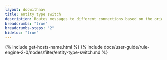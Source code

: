 ```yaml
---
layout: docwithnav
title: entity type switch
description: Routes messages to different connections based on the originator entity type.
breadcrumbs: "true"
breadcrumbs-steps: "2"
hidetoc: "true"
---
```


{% include get-hosts-name.html %}
{% include docs/user-guide/rule-engine-2-0/nodes/filter/entity-type-switch.md %}
